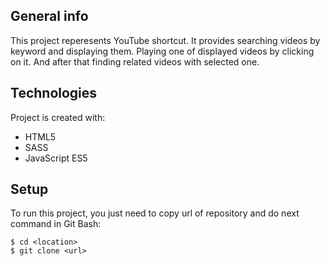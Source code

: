 ## General info
This project reperesents YouTube shortcut. 
It provides searching videos by keyword and displaying them. 
Playing one of displayed videos by clicking on it.
And after that finding related videos with selected one.
	
## Technologies
Project is created with:
* HTML5
* SASS
* JavaScript ES5
	
## Setup
To run this project, you just need to copy url of repository and do next command in Git Bash:

```
$ cd <location>
$ git clone <url>
```
